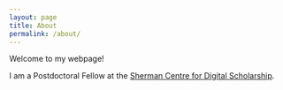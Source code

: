 ```yaml
---
layout: page
title: About
permalink: /about/
---
```


Welcome to my webpage!

I am a Postdoctoral Fellow at the [Sherman Centre for Digital Scholarship](https://scds.ca/).

